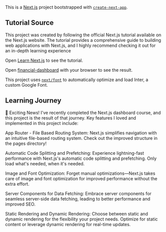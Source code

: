 This is a [Next.js](https://nextjs.org/) project bootstrapped with [`create-next-app`](https://github.com/vercel/next.js/tree/canary/packages/create-next-app).

## Tutorial Source
This project was created by following the official Next.js tutorial available on the Next.js website. The tutorial provides a comprehensive guide to building web applications with Next.js, and I highly recommend checking it out for an in-depth learning experience

Open [Learn Next.js](https://nextjs.org/learn) to see the tutorial.

Open [financial-dashboard](https://financial-dashboard-git-main-iraklis-projects-2a13912e.vercel.app/) with your browser to see the result.

This project uses [`next/font`](https://nextjs.org/docs/basic-features/font-optimization) to automatically optimize and load Inter, a custom Google Font.

## Learning Journey
🚀 Exciting News! I've recently completed the Next.js dashboard course, and this project is the result of that journey. Key features I loved and implemented in this project include:

App Router - File Based Routing System: Next.js simplifies navigation with an intuitive file-based routing system. Check out the improved structure in the pages directory!

Automatic Code Splitting and Prefetching: Experience lightning-fast performance with Next.js's automatic code splitting and prefetching. Only load what's needed, when it's needed.

Image and Font Optimization: Forget manual optimizations—Next.js takes care of image and font optimization for improved performance without the extra effort.

Server Components for Data Fetching: Embrace server components for seamless server-side data fetching, leading to better performance and improved SEO.

Static Rendering and Dynamic Rendering: Choose between static and dynamic rendering for the flexibility your project needs. Optimize for static content or leverage dynamic rendering for real-time updates.

